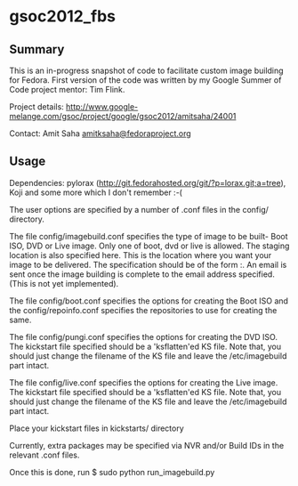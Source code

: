 gsoc2012_fbs
============

Summary
-------

This is an in-progress snapshot of code to facilitate custom image building
for Fedora. First version of the code was written by my Google Summer of Code
project mentor: Tim Flink.

Project details: http://www.google-melange.com/gsoc/project/google/gsoc2012/amitsaha/24001

Contact: Amit Saha <amitksaha@fedoraproject.org>


Usage
-----
Dependencies: pylorax (http://git.fedorahosted.org/git/?p=lorax.git;a=tree), Koji and some more which I don't remember :-(

The user options are specified by a number of .conf files in the config/ directory. 

The file config/imagebuild.conf specifies the type of image to be built- Boot ISO, DVD or Live image. Only one of boot, dvd or live is allowed. The staging location is also specified here. This is the location where you want your image to be delivered. The specification should be of the form <hostname>:<location>. An email is sent once the image building is complete to the email address specified. (This is not yet implemented).

The file config/boot.conf specifies the options for creating the Boot ISO and the config/repoinfo.conf specifies the repositories to use for creating the same.

The file config/pungi.conf specifies the options for creating the DVD ISO. The kickstart file specified should be a 'ksflatten'ed KS file. Note that, you should just change the filename of the KS file and leave the /etc/imagebuild part intact.

The file config/live.conf specifies the options for creating the Live image. The kickstart file specified should be a 'ksflatten'ed KS file. Note that, you should just change the filename of the KS file and leave the /etc/imagebuild part intact.

Place your kickstart files in kickstarts/ directory 

Currently, extra packages may be specified via NVR and/or Build IDs in the relevant .conf files.

Once this is done, run
$ sudo python run_imagebuild.py